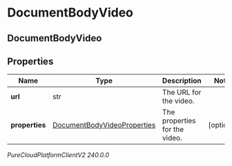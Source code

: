 # DocumentBodyVideo

## DocumentBodyVideo

## Properties

|Name | Type | Description | Notes|
|------------ | ------------- | ------------- | -------------|
| **url** | str | The URL for the video. | |
| **properties** | [DocumentBodyVideoProperties](DocumentBodyVideoProperties) | The properties for the video. | [optional] |



_PureCloudPlatformClientV2 240.0.0_
